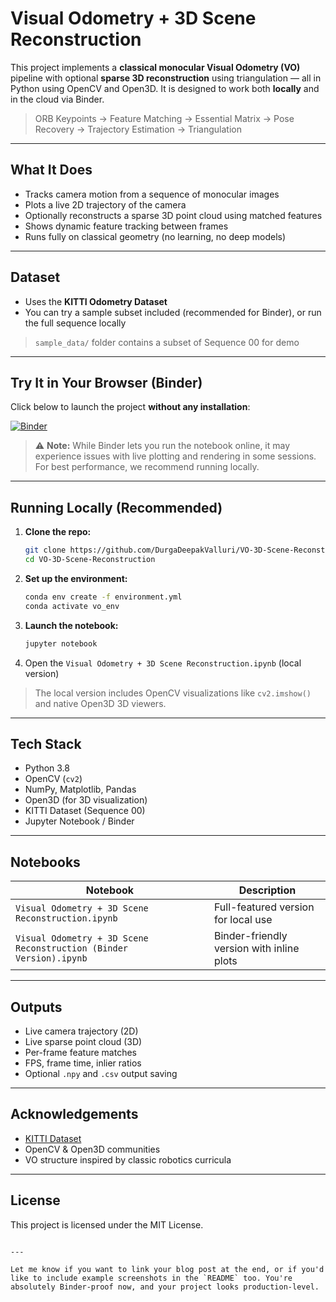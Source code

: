 # Visual Odometry + 3D Scene Reconstruction

This project implements a **classical monocular Visual Odometry (VO)** pipeline with optional **sparse 3D reconstruction** using triangulation — all in Python using OpenCV and Open3D. It is designed to work both **locally** and in the cloud via Binder.

> ORB Keypoints → Feature Matching → Essential Matrix → Pose Recovery → Trajectory Estimation → Triangulation

---

## What It Does

- Tracks camera motion from a sequence of monocular images  
- Plots a live 2D trajectory of the camera  
- Optionally reconstructs a sparse 3D point cloud using matched features  
- Shows dynamic feature tracking between frames  
- Runs fully on classical geometry (no learning, no deep models)

---

## Dataset

- Uses the **KITTI Odometry Dataset**  
- You can try a sample subset included (recommended for Binder), or run the full sequence locally

> `sample_data/` folder contains a subset of Sequence 00 for demo

---

## Try It in Your Browser (Binder)

Click below to launch the project **without any installation**:

[![Binder](https://mybinder.org/badge_logo.svg)](https://mybinder.org/v2/gh/DurgaDeepakValluri/VO-3D-Scene-Reconstruction/HEAD?urlpath=tree/Visual%20Odometry%20%2B%203D%20Scene%20Reconstruction%20%28Binder%20Version%29.ipynb)

> ⚠️ **Note:** While Binder lets you run the notebook online, it may experience issues with live plotting and rendering in some sessions. For best performance, we recommend running locally.

---

## Running Locally (Recommended)

1. **Clone the repo:**
   ```bash
   git clone https://github.com/DurgaDeepakValluri/VO-3D-Scene-Reconstruction.git
   cd VO-3D-Scene-Reconstruction
   ```

2. **Set up the environment:**
   ```bash
   conda env create -f environment.yml
   conda activate vo_env
   ```

3. **Launch the notebook:**
   ```bash
   jupyter notebook
   ```

4. Open the `Visual Odometry + 3D Scene Reconstruction.ipynb` (local version)

> The local version includes OpenCV visualizations like `cv2.imshow()` and native Open3D 3D viewers.

---

## Tech Stack

- Python 3.8  
- OpenCV (`cv2`)  
- NumPy, Matplotlib, Pandas  
- Open3D (for 3D visualization)  
- KITTI Dataset (Sequence 00)  
- Jupyter Notebook / Binder

---

## Notebooks

| Notebook                                             | Description                                 |
|------------------------------------------------------|---------------------------------------------|
| `Visual Odometry + 3D Scene Reconstruction.ipynb`    | Full-featured version for local use         |
| `Visual Odometry + 3D Scene Reconstruction (Binder Version).ipynb` | Binder-friendly version with inline plots  |

---

## Outputs

- Live camera trajectory (2D)  
- Live sparse point cloud (3D)  
- Per-frame feature matches  
- FPS, frame time, inlier ratios  
- Optional `.npy` and `.csv` output saving

---

## Acknowledgements

- [KITTI Dataset](http://www.cvlibs.net/datasets/kitti/)
- OpenCV & Open3D communities
- VO structure inspired by classic robotics curricula

---

## License

This project is licensed under the MIT License.
```

---

Let me know if you want to link your blog post at the end, or if you'd like to include example screenshots in the `README` too. You're absolutely Binder-proof now, and your project looks production-level.
